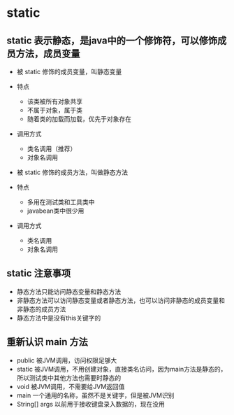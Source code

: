 # static

## static 表示静态，是java中的一个修饰符，可以修饰成员方法，成员变量

- 被 static 修饰的成员变量，叫静态变量
- 特点
  - 该类被所有对象共享
  - 不属于对象，属于类
  - 随着类的加载而加载，优先于对象存在
- 调用方式
  - 类名调用（推荐）
  - 对象名调用

- 被 static 修饰的成员方法，叫做静态方法
- 特点
  - 多用在测试类和工具类中
  - javabean类中很少用
- 调用方式
  - 类名调用
  - 对象名调用

## static 注意事项

- 静态方法只能访问静态变量和静态方法
- 非静态方法可以访问静态变量或者静态方法，也可以访问非静态的成员变量和非静态的成员方法
- 静态方法中是没有this关键字的

## 重新认识 main 方法

- public          被JVM调用，访问权限足够大
- static          被JVM调用，不用创建对象，直接类名访问，因为main方法是静态的，所以测试类中其他方法也需要时静态的
- void            被JVM调用，不需要给JVM返回值
- main            一个通用的名称，虽然不是关键字，但是被JVM识别
- String[] args   以前用于接收键盘录入数据的，现在没用